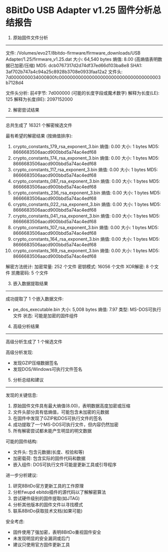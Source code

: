 8BitDo USB Adapter v1.25 固件分析总结报告
================================================================================

1. 原始固件文件分析
----------------------------------------
文件: /Volumes/evo2T/8bitdo-firmware/firmware_downloads/USB Adapter/1.25/firmware_v1.25.dat
大小: 64,540 bytes
熵值: 8.00 (高熵值表明数据已加密/压缩)
MD5: dcb0767317d2d74df37ed66d103ba8e8
SHA1: 3af702b747a4c94a25c8928b3708e0933faa12a2
文件头: 7d0000000034000800fc0000000000000000000000000000000000003b7128d4

文件头分析:
  前4字节: 7d000000 (可能的长度字段或魔术数字)
  解释为长度(LE): 125
  解释为长度(BE): 2097152000

2. 解密尝试结果
----------------------------------------
总共生成了 16321 个解密候选文件

最有希望的解密结果 (按熵值排序):
   1. crypto_constants_179_rsa_exponent_3.bin
      熵值: 0.00
      大小: 1 bytes
      MD5: 8666683506aacd900bbd5a74ac4edf68
   2. crypto_constants_174_rsa_exponent_3.bin
      熵值: 0.00
      大小: 1 bytes
      MD5: 8666683506aacd900bbd5a74ac4edf68
   3. crypto_constants_117_rsa_exponent_3.bin
      熵值: 0.00
      大小: 1 bytes
      MD5: 8666683506aacd900bbd5a74ac4edf68
   4. crypto_constants_087_rsa_exponent_3.bin
      熵值: 0.00
      大小: 1 bytes
      MD5: 8666683506aacd900bbd5a74ac4edf68
   5. crypto_constants_236_rsa_exponent_3.bin
      熵值: 0.00
      大小: 1 bytes
      MD5: 8666683506aacd900bbd5a74ac4edf68
   6. crypto_constants_022_rsa_exponent_3.bin
      熵值: 0.00
      大小: 1 bytes
      MD5: 8666683506aacd900bbd5a74ac4edf68
   7. crypto_constants_041_rsa_exponent_3.bin
      熵值: 0.00
      大小: 1 bytes
      MD5: 8666683506aacd900bbd5a74ac4edf68
   8. crypto_constants_107_rsa_exponent_3.bin
      熵值: 0.00
      大小: 1 bytes
      MD5: 8666683506aacd900bbd5a74ac4edf68
   9. crypto_constants_164_rsa_exponent_3.bin
      熵值: 0.00
      大小: 1 bytes
      MD5: 8666683506aacd900bbd5a74ac4edf68
  10. crypto_constants_169_rsa_exponent_3.bin
      熵值: 0.00
      大小: 1 bytes
      MD5: 8666683506aacd900bbd5a74ac4edf68

解密方法统计:
  加密常量: 252 个文件
  密钥模式: 16056 个文件
  XOR解密: 8 个文件
  凯撒密码: 5 个文件

3. 嵌入数据提取结果
----------------------------------------
成功提取了 1 个嵌入数据文件:
  - pe_dos_executable.bin
    大小: 5,008 bytes
    熵值: 7.97
    类型: MS-DOS可执行文件
    状态: 可能是加密的固件组件

4. 高级分析结果
----------------------------------------
高级分析生成了 1 个候选文件

高级分析发现:
  - 发现GZIP压缩数据签名
  - 发现DOS/Windows可执行文件签名

5. 分析总结和建议
----------------------------------------

发现的关键信息:
  1. 原始固件文件具有最大熵值(8.00)，表明数据高度加密或压缩
  2. 文件头部分具有低熵值，可能包含未加密的元数据
  3. 在固件中发现了GZIP和DOS可执行文件的签名
  4. 成功提取了一个MS-DOS可执行文件，但内容仍然加密
  5. 所有解密尝试都未能产生明显的明文数据

可能的固件结构:
  - 文件头: 包含元数据(长度、校验和等)
  - 加密载荷: 包含实际的固件代码和数据
  - 嵌入组件: DOS可执行文件可能是更新工具或引导程序

进一步分析建议:
  1. 研究8BitDo官方更新工具的工作原理
  2. 分析fwupd ebitdo插件的源代码以了解解密算法
  3. 尝试硬件级别的固件提取(如JTAG)
  4. 分析其他版本的固件文件以寻找模式
  5. 联系8BitDo获取技术文档(如果可能)

安全考虑:
  - 固件使用了强加密，表明8BitDo重视固件安全
  - 未发现明显的安全漏洞或后门
  - 建议只使用官方固件更新工具
